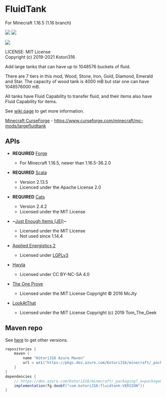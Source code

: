 # FluidTank

For Minecraft 1.16.5 (1.16 branch)

[![](http://cf.way2muchnoise.eu/versions/largefluidtank.svg)][CurseForge]
[![](http://cf.way2muchnoise.eu/full_largefluidtank_downloads.svg)][CurseForge]

[![](https://github.com/Kotori316/FluidTank/workflows/Java%20CI/badge.svg)](https://github.com/Kotori316/FluidTank/actions)

[CurseForge]: [https://www.curseforge.com/minecraft/mc-mods/largefluidtank]

LICENSE: MIT License  
Copyright (c) 2019-2021 Kotori316

Add large tanks that can have up to 1048576 buckets of fluid.

There are 7 tiers in this mod, Wood, Stone, Iron, Gold, Diamond, Emerald and Star. The capacity of wood tank is 4000 mB
but star one can have 1048576000 mB.

All tanks have Fluid Capability to transfer fluid, and their items also have Fluid Capability for items.

See [wiki page](https://github.com/Kotori316/FluidTank/wiki) to get more information.

[Minecraft CurseForge][CurseForge] - https://www.curseforge.com/minecraft/mc-mods/largefluidtank

## APIs

* **REQUIRED** [Forge](https://github.com/MinecraftForge/MinecraftForge)
  * For Minecraft 1.16.5, newer than 1.16.5-36.2.0

* **REQUIRED** [Scala](https://github.com/scala/scala)
  * Version 2.13.5
  * Licenced under the Apache License 2.0

* **REQUIRED** [Cats](https://github.com/typelevel/cats)
  * Version 2.4.2
  * Licensed under the MIT License

* ~[Just Enough Items (JEI)](https://github.com/mezz/JustEnoughItems)~
  * Licensed under the MIT License
  * Not used since 1.14.4

* [Applied Energistics 2](https://github.com/AppliedEnergistics/Applied-Energistics-2)
  * Licensed under [LGPLv3](https://github.com/AppliedEnergistics/Applied-Energistics-2#license)

* [Hwyla](https://github.com/TehNut/HWYLA/tree/1.16_forge)
  * Licensed under CC BY-NC-SA 4.0

* [The One Prove](https://github.com/McJtyMods/TheOneProbe/tree/1.16)
  * Licensed under the MIT License Copyright © 2016 McJty

* [LookAtThat](https://github.com/Geek202/LookAtThat)
  * Licensed under the MIT License Copyright (c) 2019 Tom_The_Geek

## Maven repo

See [here](https://dev.azure.com/Kotori316/minecraft/_packaging?_a=package&feed=mods%40Local&package=com.kotori316%3Afluidtank&protocolType=maven&view=versions)
to get other versions.

```groovy
repositories {
    maven {
        name "Kotori316 Azure Maven"
        url = uri("https://pkgs.dev.azure.com/Kotori316/minecraft/_packaging/mods/maven/v1")
    }
}
dependencies {
    // https://dev.azure.com/Kotori316/minecraft/_packaging?_a=package&feed=mods%40Local&package=com.kotori316%3Afluidtank&protocolType=maven&view=versions
    implementation(fg.deobf("com.kotori316:fluidtank:VERSION"))
}
```
